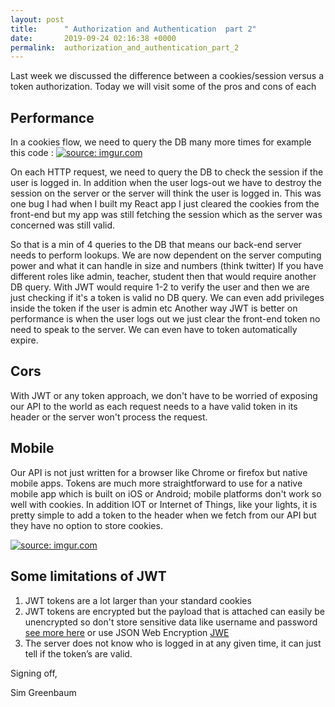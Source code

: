 ```yaml
---
layout: post
title:      " Authorization and Authentication  part 2"
date:       2019-09-24 02:16:38 +0000
permalink:  authorization_and_authentication_part_2
---
```



Last week we discussed the difference between a cookies/session versus a token authorization. Today we will visit some of the pros and cons of each

## Performance 
In a cookies flow, we need to query the DB many more times  for example this code :
<a href="https://imgur.com/AM6CQzB"><img src="https://i.imgur.com/AM6CQzBl.png" title="source: imgur.com" /></a>

On each HTTP request, we need to query the DB to check the session if the user is logged in. In addition when the user logs-out we have to destroy the session on the server or the server will think the user is logged in. This was one bug I had when I built my React app I just cleared the cookies from the front-end but my app was still fetching the session which as the server was concerned was still valid.  

So that is a min of 4  queries to the DB that means our back-end server needs to perform lookups. We are now dependent on the server computing power and what it can handle in size and numbers (think twitter) If you have different roles like admin, teacher, student then that would require another DB query. With JWT would require 1-2 to verify the user and then we are just checking if it's a token is valid no DB query. We can even add privileges inside the token if the user is admin etc  Another way JWT is better on performance is when the user logs out we just clear the front-end token no need to speak to the server. We can even have to token automatically expire.


## Cors 
With JWT or any token approach, we don't have to be worried of exposing our API to the world as each request needs to a have valid token in its header or the server won't process the request.


## Mobile
Our API is not just written for a browser like Chrome or firefox but native mobile apps. Tokens are much more straightforward to use for a native mobile app which is built on iOS or Android; mobile platforms don't work so well with cookies. In addition IOT or Internet of Things, like your lights, it is pretty simple to add a token to the header when we fetch from our API but they have no option to store cookies. 

<a href="https://imgur.com/OWfzGiJ"><img src="https://i.imgur.com/OWfzGiJl.png" title="source: imgur.com" /></a>

## Some limitations of JWT
1. JWT tokens are a lot larger than your standard cookies 
2. JWT tokens are encrypted but the payload that is attached can easily be unencrypted so don't store sensitive data like username and password
 [see more here](https://jwt.io/) or  use JSON Web Encryption [JWE](https://medium.facilelogin.com/jwt-jws-and-jwe-for-not-so-dummies-b63310d201a3)
3. The server does not know who is logged in at any given time, it can just tell if the token’s are valid.



Signing off,

Sim Greenbaum










